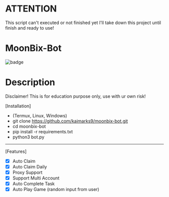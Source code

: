 # ATTENTION
This script can't executed or not finished yet I'll take down this project until finish and ready to use!


# MoonBix-Bot
![badge](https://img.shields.io/badge/version-1.0-blue)

# Description
Disclaimer!
This is for education purpose only, use with ur own risk!

[Installation]
- (Termux, Linux, Windows)
- git clone https://github.com/kaimarks9/moonbix-bot.git
- cd moonbix-bot
- pip install -r requirements.txt
- python3 bot.py
------------------------------------------------------------------------
[Features]
- [x] Auto Claim
- [x] Auto Claim Daily
- [x] Proxy Support
- [x] Support Multi Account
- [x] Auto Complete Task
- [x] Auto Play Game (random input from user)
